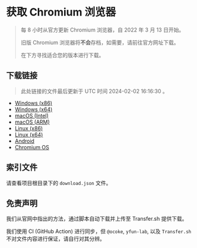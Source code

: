 # 获取 Chromium 浏览器

> 每 8 小时从官方更新 Chromium 浏览器，自 2022 年 3 月 13 日开始。
> 
> 旧版 Chromium 浏览器将**不会**存档，如需要，请前往官方网址下载。
>
> 在下方寻找适合您的版本进行下载。

## 下载链接

> 此处链接的文件最后更新于 UTC 时间 2024-02-02 16:16:30
。

- [Windows (x86)](https://transfer.sh/FSeESWQkpe/Win.zip)
- [Windows (x64)](https://transfer.sh/zOQUBiIr4k/Win_x64.zip)
- [macOS (Intel)](https://transfer.sh/OolvgsoEu1/Mac.zip)
- [macOS (ARM)](https://transfer.sh/v0z6xuQuWL/Mac_Arm.zip)
- [Linux (x86)](https://transfer.sh/66X3bnJiRf/Linux.zip)
- [Linux (x64)](https://transfer.sh/APvB9qn3Ti/Linux_x64.zip)
- [Android](https://transfer.sh/LOH0l13lzI/Android.zip)
- [Chromium OS](https://transfer.sh/rKKlQokhs6/Linux_ChromiumOS_Full.zip)

## 索引文件

请查看项目根目录下的 `download.json` 文件。

## 免责声明

我们从官网中指出的方法，通过脚本自动下载并上传至 Transfer.sh 提供下载。

我们使用 CI (GitHub Action) 进行同步，但 `@ocoke`, `yfun-lab`, 以及 `Transfer.sh` 不对文件内容进行保证，请自行对其分辨。

